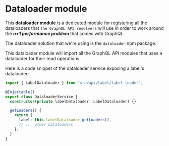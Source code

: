 # Dataloader module

This **dataloader module** is a dedicated module for registering all the dataloaders that `the GraphQL API resolvers` will use in order to work around the **_n+1 performance problem_** that comes with GraphQL.

The dataloader solution that we're using is the `dataloader` npm package.

This dataloader module will import all the GraphQL API modules that uses a dataloader for their read operations.

Here is a code snippet of the dataloader service exposing a label's dataloader:

```typescript
import { LabelDataloader } from 'src/api/label/label.loader';

@Injectable()
export class DataloaderService {
  constructor(private labelDataloader: LabelDataloader) {}

  getLoaders() {
    return {
      label: this.labelDataloader.getLoaders(),
      // ... other dataloaders
    };
  }
}
```
